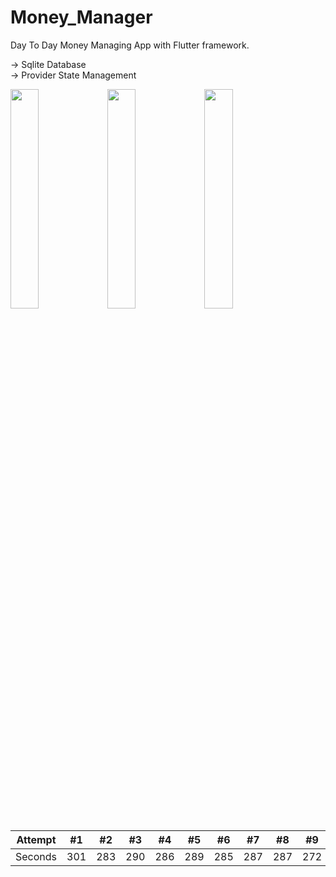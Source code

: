 # Money_Manager

Day To Day Money Managing App with Flutter framework.  

-> Sqlite Database  
-> Provider State Management  

<img src="https://github.com/AzharKV/Money_Manager/blob/master/screenshot/20210702_154652.gif?raw=true" width="30%">  
<img src="https://github.com/AzharKV/Money_Manager/blob/master/screenshot/20210702_155007.gif?raw=true" width="30%">  
<img src="https://github.com/AzharKV/Money_Manager/blob/master/screenshot/20210702_155204.gif?raw=true" width="30%">


Attempt | #1 | #2 | #3 | #4 | #5 | #6 | #7 | #8 | #9 | #10 | #11
--- | --- | --- | --- |--- |--- |--- |--- |--- |--- |--- |---
Seconds | 301 | 283 | 290 | 286 | 289 | 285 | 287 | 287 | 272 | 276 | 269
